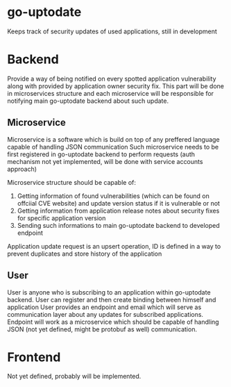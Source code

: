 # go-uptodate
Keeps track of security updates of used applications, still in development

# Backend
Provide a way of being notified on every spotted application vulnerability along with provided by application owner security fix.
This part will be done in microservices structure and each microservice will be responsible for notifying main go-uptodate backend about such update.

## Microservice
Microservice is a software which is build on top of any preffered language capable of handling JSON communication
Such microservice needs to be first registered in go-uptodate backend to perform requests (auth mechanism not yet implemented, will be done with service accounts approach)

Microservice structure should be capable of:
1. Getting information of found vulnerabilities (which can be found on offciial CVE website) and update version status if it is vulnerable or not
2. Getting information from application release notes about security fixes for specific application version
3. Sending such informations to main go-uptodate backend to developed endpoint

Application update request is an upsert operation, ID is defined in a way to prevent duplicates and store history of the application

## User
User is anyone who is subscribing to an application within go-uptodate backend.
User can register and then create binding between himself and application
User provides an endpoint and email which will serve as communication layer about any updates for subscribed applications.
Endpoint will work as a microservice which should be capable of handling JSON (not yet defined, might be protobuf as well) communication.

# Frontend
Not yet defined, probably will be implemented.
